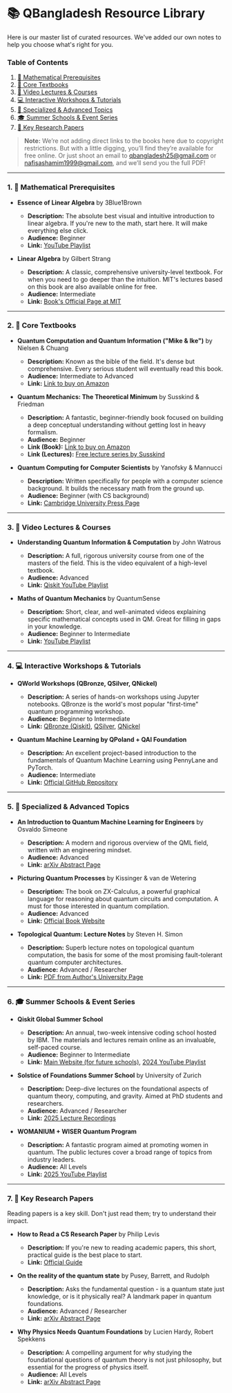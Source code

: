 # 📚 QBangladesh Resource Library

Here is our master list of curated resources. We've added our own notes to help you choose what's right for you.

### Table of Contents

1.  [🧮 Mathematical Prerequisites](#1--mathematical-prerequisites)
2.  [📖 Core Textbooks](#2--core-textbooks)
3.  [🎥 Video Lectures & Courses](#3--video-lectures--courses)
4.  [💻 Interactive Workshops & Tutorials](#4--interactive-workshops--tutorials)
5.  [🔬 Specialized & Advanced Topics](#5--specialized--advanced-topics)
6.  [🎓 Summer Schools & Event Series](#6--summer-schools--event-series)
7.  [📜 Key Research Papers](#7--key-research-papers)
   
> **Note:** We’re not adding direct links to the books here due to copyright restrictions. But with a little digging, you’ll find they’re available for free online. Or just shoot an email to qbangladesh25@gmail.com or nafisashamim1999@gmail.com, and we’ll send you the full PDF!

---

### 1. 🧮 Mathematical Prerequisites

- **Essence of Linear Algebra** by 3Blue1Brown

  - **Description:** The absolute best visual and intuitive introduction to linear algebra. If you're new to the math, start here. It will make everything else click.
  - **Audience:** Beginner
  - **Link:** [YouTube Playlist](https://www.youtube.com/playlist?list=PLZHQObOWTQDPD3MizzM2xVFitgF8hE_ab)

- **Linear Algebra** by Gilbert Strang
  - **Description:** A classic, comprehensive university-level textbook. For when you need to go deeper than the intuition. MIT's lectures based on this book are also available online for free.
  - **Audience:** Intermediate
  - **Link:** [Book's Official Page at MIT](https://math.mit.edu/~gs/linearalgebra/)

---

### 2. 📖 Core Textbooks

- **Quantum Computation and Quantum Information ("Mike & Ike")** by Nielsen & Chuang

  - **Description:** Known as the bible of the field. It's dense but comprehensive. Every serious student will eventually read this book.
  - **Audience:** Intermediate to Advanced
  - **Link:** [Link to buy on Amazon](https://www.amazon.com/Quantum-Computation-Information-10th-Anniversary/dp/1107002176)

- **Quantum Mechanics: The Theoretical Minimum** by Susskind & Friedman

  - **Description:** A fantastic, beginner-friendly book focused on building a deep conceptual understanding without getting lost in heavy formalism.
  - **Audience:** Beginner
  - **Link (Book):** [Link to buy on Amazon](https://www.amazon.com/Quantum-Mechanics-Theoretical-Minimum-Susskind/dp/0465062903)
  - **Link (Lectures):** [Free lecture series by Susskind](https://www.youtube.com/playlist?list=PL701CD168D02FF56F)

- **Quantum Computing for Computer Scientists** by Yanofsky & Mannucci
  - **Description:** Written specifically for people with a computer science background. It builds the necessary math from the ground up.
  - **Audience:** Beginner (with CS background)
  - **Link:** [Cambridge University Press Page](https://www.cambridge.org/core/books/quantum-computing-for-computer-scientists/8AEA723BEE5CC9F5C03FDD4BA850C711)

---

### 3. 🎥 Video Lectures & Courses

- **Understanding Quantum Information & Computation** by John Watrous

  - **Description:** A full, rigorous university course from one of the masters of the field. This is the video equivalent of a high-level textbook.
  - **Audience:** Advanced
  - **Link:** [Qiskit YouTube Playlist](https://www.youtube.com/playlist?list=PLOFEBzvs-VvqKKMXX4vbi4EB1uaErFMSO)

- **Maths of Quantum Mechanics** by QuantumSense
  - **Description:** Short, clear, and well-animated videos explaining specific mathematical concepts used in QM. Great for filling in gaps in your knowledge.
  - **Audience:** Beginner to Intermediate
  - **Link:** [YouTube Playlist](https://www.youtube.com/playlist?list=PL8ER5-vAoiHAWm1UcZsiauUGPlJChgNXC)

---

### 4. 💻 Interactive Workshops & Tutorials

- **QWorld Workshops (QBronze, QSilver, QNickel)**

  - **Description:** A series of hands-on workshops using Jupyter notebooks. QBronze is the world's most popular "first-time" quantum programming workshop.
  - **Audience:** Beginner to Intermediate
  - **Link:** [QBronze (Qiskit)](https://gitlab.com/qworld/bronze-qiskit), [QSilver](https://gitlab.com/qworld/silver), [QNickel](https://gitlab.com/qworld/nickel)

- **Quantum Machine Learning by QPoland + QAI Foundation**
  - **Description:** An excellent project-based introduction to the fundamentals of Quantum Machine Learning using PennyLane and PyTorch.
  - **Audience:** Intermediate
  - **Link:** [Official GitHub Repository](https://github.com/ironfrown/qml_workshop_intro)

---

### 5. 🔬 Specialized & Advanced Topics

- **An Introduction to Quantum Machine Learning for Engineers** by Osvaldo Simeone

  - **Description:** A modern and rigorous overview of the QML field, written with an engineering mindset.
  - **Audience:** Advanced
  - **Link:** [arXiv Abstract Page](https://arxiv.org/abs/2205.09510)

- **Picturing Quantum Processes** by Kissinger & van de Wetering

  - **Description:** The book on ZX-Calculus, a powerful graphical language for reasoning about quantum circuits and computation. A must for those interested in quantum compilation.
  - **Audience:** Advanced
  - **Link:** [Official Book Website](https://zxcalculus.com/)

- **Topological Quantum: Lecture Notes** by Steven H. Simon
  - **Description:** Superb lecture notes on topological quantum computation, the basis for some of the most promising fault-tolerant quantum computer architectures.
  - **Audience:** Advanced / Researcher
  - **Link:** [PDF from Author's University Page](https://www-thphys.physics.ox.ac.uk/people/SteveSimon/topological2021/TopoBook-Sep28-2021.pdf)

---

### 6. 🎓 Summer Schools & Event Series

- **Qiskit Global Summer School**

  - **Description:** An annual, two-week intensive coding school hosted by IBM. The materials and lectures remain online as an invaluable, self-paced course.
  - **Audience:** Beginner to Intermediate
  - **Link:** [Main Website (for future schools)](https://qiskit.org/events/summer-school/), [2024 YouTube Playlist](https://www.youtube.com/playlist?list=PLOFEBzvs-Vvr-GzDWlZpAcDpki5jUqYJu)

- **Solstice of Foundations Summer School** by University of Zurich

  - **Description:** Deep-dive lectures on the foundational aspects of quantum theory, computing, and gravity. Aimed at PhD students and researchers.
  - **Audience:** Advanced / Researcher
  - **Link:** [2025 Lecture Recordings](https://uzh.mediaspace.cast.switch.ch/channel/Solstice%2Bof%2BFoundations%2B2023%2Bsummer%2Bschool/112010)

- **WOMANIUM + WISER Quantum Program**
  - **Description:** A fantastic program aimed at promoting women in quantum. The public lectures cover a broad range of topics from industry leaders.
  - **Audience:** All Levels
  - **Link:** [2025 YouTube Playlist](https://www.youtube.com/playlist?list=PLwgJHZZsa9kAa-IPwpeIYvl2SvrlR9WE6)

---

### 7. 📜 Key Research Papers

Reading papers is a key skill. Don't just read them; try to understand their impact.

- **How to Read a CS Research Paper** by Philip Levis

  - **Description:** If you're new to reading academic papers, this short, practical guide is the best place to start.
  - **Link:** [Official Guide](https://drive.google.com/file/d/1s3D8jCP066nic9E9_1sr6wBG8D8zczXh/view?usp=sharing)

- **On the reality of the quantum state** by Pusey, Barrett, and Rudolph

  - **Description:** Asks the fundamental question - is a quantum state just knowledge, or is it physically real? A landmark paper in quantum foundations.
  - **Audience:** Advanced / Researcher
  - **Link:** [arXiv Abstract Page](https://arxiv.org/abs/1111.3328)

- **Why Physics Needs Quantum Foundations** by Lucien Hardy, Robert Spekkens
  - **Description:** A compelling argument for why studying the foundational questions of quantum theory is not just philosophy, but essential for the progress of physics itself.
  - **Audience:** All Levels
  - **Link:** [arXiv Abstract Page](https://arxiv.org/abs/1003.5008)
